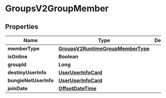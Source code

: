 
# GroupsV2GroupMember

## Properties
Name | Type | Description | Notes
------------ | ------------- | ------------- | -------------
**memberType** | [**GroupsV2RuntimeGroupMemberType**](GroupsV2RuntimeGroupMemberType.md) |  |  [optional]
**isOnline** | **Boolean** |  |  [optional]
**groupId** | **Long** |  |  [optional]
**destinyUserInfo** | [**UserUserInfoCard**](UserUserInfoCard.md) |  |  [optional]
**bungieNetUserInfo** | [**UserUserInfoCard**](UserUserInfoCard.md) |  |  [optional]
**joinDate** | [**OffsetDateTime**](OffsetDateTime.md) |  |  [optional]



